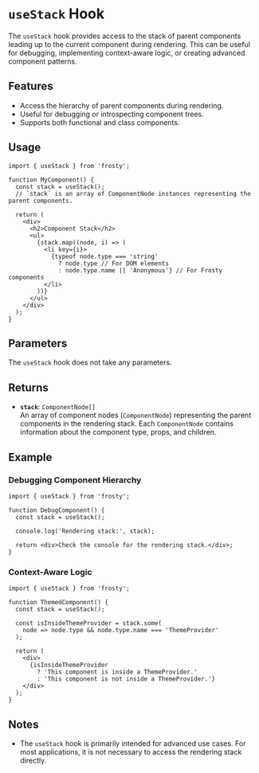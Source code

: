 # `useStack` Hook

The `useStack` hook provides access to the stack of parent components leading up to the current component during rendering. This can be useful for debugging, implementing context-aware logic, or creating advanced component patterns.

## Features

- Access the hierarchy of parent components during rendering.
- Useful for debugging or introspecting component trees.
- Supports both functional and class components.

## Usage

```tsx
import { useStack } from 'frosty';

function MyComponent() {
  const stack = useStack();
  // `stack` is an array of ComponentNode instances representing the parent components.

  return (
    <div>
      <h2>Component Stack</h2>
      <ul>
        {stack.map((node, i) => (
          <li key={i}>
            {typeof node.type === 'string'
              ? node.type // For DOM elements
              : node.type.name || 'Anonymous'} // For Frosty components
          </li>
        ))}
      </ul>
    </div>
  );
}
```

## Parameters

The `useStack` hook does not take any parameters.

## Returns

- **`stack`**: `ComponentNode[]`  
  An array of component nodes (`ComponentNode`) representing the parent components in the rendering stack. Each `ComponentNode` contains information about the component type, props, and children.

## Example

### Debugging Component Hierarchy

```tsx
import { useStack } from 'frosty';

function DebugComponent() {
  const stack = useStack();

  console.log('Rendering stack:', stack);

  return <div>Check the console for the rendering stack.</div>;
}
```

### Context-Aware Logic

```tsx
import { useStack } from 'frosty';

function ThemedComponent() {
  const stack = useStack();

  const isInsideThemeProvider = stack.some(
    node => node.type && node.type.name === 'ThemeProvider'
  );

  return (
    <div>
      {isInsideThemeProvider
        ? 'This component is inside a ThemeProvider.'
        : 'This component is not inside a ThemeProvider.'}
    </div>
  );
}
```

## Notes

- The `useStack` hook is primarily intended for advanced use cases. For most applications, it is not necessary to access the rendering stack directly.
